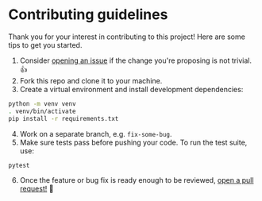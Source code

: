 # Contributing guidelines

Thank you for your interest in contributing to this project! Here are some tips to get you started.

1. Consider [opening an issue](https://github.com/florimondmanca/subscriptions-transport-ws-python/issues/new) if the change you're proposing is not trivial. :+1:
2. Fork this repo and clone it to your machine.
3. Create a virtual environment and install development dependencies:

```bash
python -m venv venv
. venv/bin/activate
pip install -r requirements.txt
```

4. Work on a separate branch, e.g. `fix-some-bug`.
5. Make sure tests pass before pushing your code. To run the test suite, use:

```bash
pytest
```

6. Once the feature or bug fix is ready enough to be reviewed, [open a pull request!](https://github.com/florimondmanca/subscriptions-transport-ws-python/compare) :rocket:
